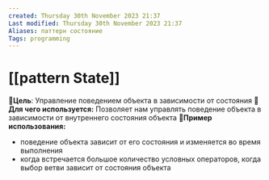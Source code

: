 ```yaml
---
created: Thursday 30th November 2023 21:37
Last modified: Thursday 30th November 2023 21:37
Aliases: паттерн состояние
Tags: programming
---
```


# [[pattern State]]

📌**Цель**: Управление поведением объекта в зависимости от состояния
📌**Для чего используется:** Позволяет нам управлять поведение объекта в зависимости от внутреннего состояния объекта
📌**Пример использования:** 
- поведение объекта зависит от его состояния и изменяется во время выполнения
- когда встречается большое количество условных операторов, когда выбор ветви зависит от состояния объекта

